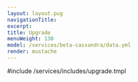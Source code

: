 ```yaml
---
layout: layout.pug
navigationTitle:
excerpt:
title: Upgrade
menuWeight: 130
model: /services/beta-cassandra/data.yml
render: mustache
---
```

#include /services/includes/upgrade.tmpl
